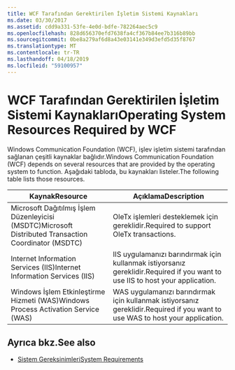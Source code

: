 ```yaml
---
title: WCF Tarafından Gerektirilen İşletim Sistemi Kaynakları
ms.date: 03/30/2017
ms.assetid: cdd9a331-53fe-4e0d-bdfe-782264aec5c9
ms.openlocfilehash: 828d656370efd7638fa4cf367b84ee7b316b89bb
ms.sourcegitcommit: 0be8a279af6d8a43e03141e349d3efd5d35f8767
ms.translationtype: MT
ms.contentlocale: tr-TR
ms.lasthandoff: 04/18/2019
ms.locfileid: "59100957"
---
```

# <a name="operating-system-resources-required-by-wcf"></a><span data-ttu-id="26ade-102">WCF Tarafından Gerektirilen İşletim Sistemi Kaynakları</span><span class="sxs-lookup"><span data-stu-id="26ade-102">Operating System Resources Required by WCF</span></span>
<span data-ttu-id="26ade-103">Windows Communication Foundation (WCF), işlev işletim sistemi tarafından sağlanan çeşitli kaynaklar bağlıdır.</span><span class="sxs-lookup"><span data-stu-id="26ade-103">Windows Communication Foundation (WCF) depends on several resources that are provided by the operating system to function.</span></span> <span data-ttu-id="26ade-104">Aşağıdaki tabloda, bu kaynakları listeler.</span><span class="sxs-lookup"><span data-stu-id="26ade-104">The following table lists those resources.</span></span>  
  
|<span data-ttu-id="26ade-105">Kaynak</span><span class="sxs-lookup"><span data-stu-id="26ade-105">Resource</span></span>|<span data-ttu-id="26ade-106">Açıklama</span><span class="sxs-lookup"><span data-stu-id="26ade-106">Description</span></span>|  
|--------------|-----------------|  
|<span data-ttu-id="26ade-107">Microsoft Dağıtılmış İşlem Düzenleyicisi (MSDTC)</span><span class="sxs-lookup"><span data-stu-id="26ade-107">Microsoft Distributed Transaction Coordinator (MSDTC)</span></span>|<span data-ttu-id="26ade-108">OleTx işlemleri desteklemek için gereklidir.</span><span class="sxs-lookup"><span data-stu-id="26ade-108">Required to support OleTx transactions.</span></span>|  
|<span data-ttu-id="26ade-109">Internet Information Services (IIS)</span><span class="sxs-lookup"><span data-stu-id="26ade-109">Internet Information Services (IIS)</span></span>|<span data-ttu-id="26ade-110">IIS uygulamanızı barındırmak için kullanmak istiyorsanız gereklidir.</span><span class="sxs-lookup"><span data-stu-id="26ade-110">Required if you want to use IIS to host your application.</span></span>|  
|<span data-ttu-id="26ade-111">Windows İşlem Etkinleştirme Hizmeti (WAS)</span><span class="sxs-lookup"><span data-stu-id="26ade-111">Windows Process Activation Service (WAS)</span></span>|<span data-ttu-id="26ade-112">WAS uygulamanızı barındırmak için kullanmak istiyorsanız gereklidir.</span><span class="sxs-lookup"><span data-stu-id="26ade-112">Required if you want to use WAS to host your application.</span></span>|  
  
## <a name="see-also"></a><span data-ttu-id="26ade-113">Ayrıca bkz.</span><span class="sxs-lookup"><span data-stu-id="26ade-113">See also</span></span>

- [<span data-ttu-id="26ade-114">Sistem Gereksinimleri</span><span class="sxs-lookup"><span data-stu-id="26ade-114">System Requirements</span></span>](../../../docs/framework/wcf/wcf-system-requirements.md)
